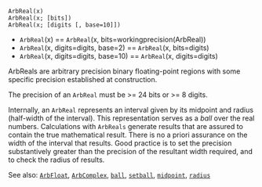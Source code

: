 ```
ArbReal(x)
ArbReal(x; [bits])
ArbReal(x; [digits [, base=10]])
```

  * `ArbReal`(x) == `ArbReal`(x, bits=workingprecision(ArbReal))
  * `ArbReal`(x, digits=digits, base=2) == `ArbReal`(x, bits=digits)
  * `ArbReal`(x, digits=digits, base=10) == `ArbReal`(x, digits=digits)

ArbReals are arbitrary precision binary floating-point regions with some specific precision established at construction.

The precision of an `ArbReal` must be >= 24 bits or >= 8 digits.

Internally, an `ArbReal` represents an interval given by its midpoint and radius (half-width of the interval). This representation serves as a *ball* over the real numbers.  Calculations with `ArbReals` generate results that are assured to contain the true mathematical result.  There is no a priori assurance on the width of the interval that results.  Good practice is to set the precision substantively greater than the precision of the resultant width required, and to check the radius of results.

See also: [`ArbFloat`](@ref), [`ArbComplex`](@ref), [`ball`](@ref), [`setball`](@ref), [`midpoint`](@ref), [`radius`](@ref)
